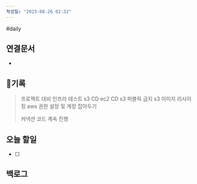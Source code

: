 ```yaml
---
작성일: "2023-08-26 02:32"
---
```

#daily

## 연결문서
- 

## 기록
>  프로젝트 대비 인프라 테스트
>  s3 CD
>  ec2 CD
>  s3 퍼블릭 금지 
>  s3 이미지 리사이징
>  aws 권한 설정 및 계정 잡아두기
>  
>	
> 커넥션 코드 계속 진행

## 오늘 할일
- [ ] 

## 백로그




